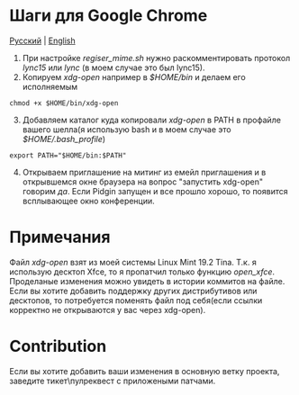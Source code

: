 # Шаги для Google Chrome

[Русский](./readme.ru.md) | [English](./readme.md)

1. При настройке *regiser_mime.sh* нужно раскомментировать протокол *lync15* или *lync* (в моем случае это был lync15).
2. Копируем *xdg-open* например в *$HOME/bin* и делаем его исполняемым
```
chmod +x $HOME/bin/xdg-open
```
3. Добавляем каталог куда копировали *xdg-open* в PATH в профайле вашего шелла(я использую bash и в моем случае это *$HOME/.bash_profile*)
```
export PATH="$HOME/bin:$PATH"
```
4. Открываем приглашение на митинг из емейл приглашения и в открывшемся окне браузера на вопрос "запустить xdg-open" говорим *да*. Если Pidgin запущен и все прошло хорошо, то появится всплывающее окно конференции.

# Примечания
Файл *xdg-open* взят из моей системы Linux Mint 19.2 Tina. 
Т.к. я использую десктоп Xfce, то я пропатчил только функцию *open_xfce*. Проделаные изменения можно увидеть в истории коммитов на файле.
Если вы хотите добавить поддержку других дистрибутивов или десктопов, то потребуется поменять файл под себя(если ссылки корректно не открываются у вас через xdg-open).

# Contribution
Если вы хотите добавить ваши изменения в основную ветку проекта, заведите тикет\пулреквест с приложеными патчами.
